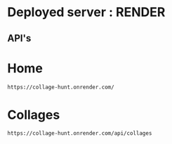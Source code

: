 # Deployed server : RENDER

## API's

# Home

```
https://collage-hunt.onrender.com/
```

# Collages

```
https://collage-hunt.onrender.com/api/collages
```
